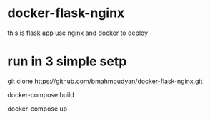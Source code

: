 # docker-flask-nginx

this is flask app use nginx and docker to deploy

# run in 3 simple setp

git clone https://github.com/bmahmoudyan/docker-flask-nginx.git

docker-compose build

docker-compose up
